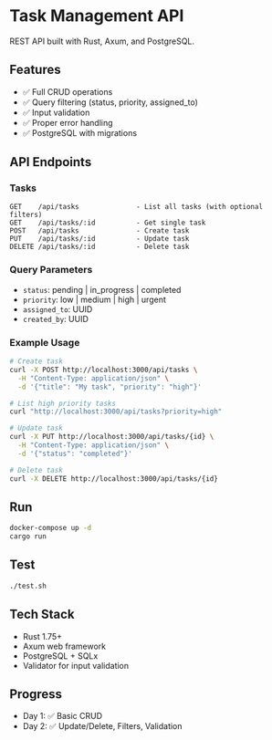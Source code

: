 # Task Management API

REST API built with Rust, Axum, and PostgreSQL.

## Features
- ✅ Full CRUD operations
- ✅ Query filtering (status, priority, assigned_to)
- ✅ Input validation
- ✅ Proper error handling
- ✅ PostgreSQL with migrations

## API Endpoints

### Tasks
```
GET    /api/tasks              - List all tasks (with optional filters)
GET    /api/tasks/:id          - Get single task
POST   /api/tasks              - Create task
PUT    /api/tasks/:id          - Update task
DELETE /api/tasks/:id          - Delete task
```

### Query Parameters
- `status`: pending | in_progress | completed
- `priority`: low | medium | high | urgent
- `assigned_to`: UUID
- `created_by`: UUID

### Example Usage
```bash
# Create task
curl -X POST http://localhost:3000/api/tasks \
  -H "Content-Type: application/json" \
  -d '{"title": "My task", "priority": "high"}'

# List high priority tasks
curl "http://localhost:3000/api/tasks?priority=high"

# Update task
curl -X PUT http://localhost:3000/api/tasks/{id} \
  -H "Content-Type: application/json" \
  -d '{"status": "completed"}'

# Delete task
curl -X DELETE http://localhost:3000/api/tasks/{id}
```

## Run
```bash
docker-compose up -d
cargo run
```

## Test
```bash
./test.sh
```

## Tech Stack
- Rust 1.75+
- Axum web framework
- PostgreSQL + SQLx
- Validator for input validation

## Progress
- Day 1: ✅ Basic CRUD
- Day 2: ✅ Update/Delete, Filters, Validation
